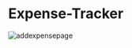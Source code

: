 # Expense-Tracker
![addexpensepage](https://github.com/user-attachments/assets/a6f707f4-c7e4-47fe-acb6-6eac79f62dbf)
